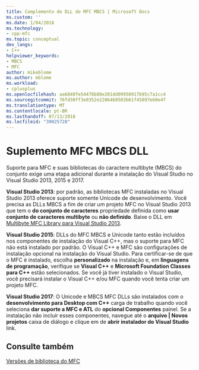 ```yaml
---
title: Complemento de DLL do MFC MBCS | Microsoft Docs
ms.custom: ''
ms.date: 1/04/2018
ms.technology:
- cpp-mfc
ms.topic: conceptual
dev_langs:
- C++
helpviewer_keywords:
- MBCS
- MFC
author: mikeblome
ms.author: mblome
ms.workload:
- cplusplus
ms.openlocfilehash: aa6840fe54478b88e201dd09950917b95c7a1cc4
ms.sourcegitcommit: 76fd30ff3e0352e2206460503b61f45897e60e4f
ms.translationtype: MT
ms.contentlocale: pt-BR
ms.lasthandoff: 07/13/2018
ms.locfileid: "39025728"
---
```

# <a name="mfc-mbcs-dll-add-on"></a>Suplemento MFC MBCS DLL

Suporte para MFC e suas bibliotecas do caractere multibyte (MBCS) do conjunto exige uma etapa adicional durante a instalação do Visual Studio no Visual Studio 2013, 2015 e 2017.

**Visual Studio 2013**: por padrão, as bibliotecas MFC instaladas no Visual Studio 2013 oferece suporte somente Unicode de desenvolvimento. Você precisa as DLLs MBCS a fim de criar um projeto MFC no Visual Studio 2013 que tem o **do conjunto de caracteres** propriedade definida como **usar conjunto de caracteres multibyte** ou **não definido**. Baixe o DLL em [Multibyte MFC Library para Visual Studio 2013](https://www.microsoft.com/download/details.aspx?id=40770).

**Visual Studio 2015**: DLLs do MFC MBCS e Unicode tanto estão incluídos nos componentes de instalação do Visual C++, mas o suporte para MFC não está instalado por padrão. O Visual C++ e MFC são configurações de instalação opcional na instalação do Visual Studio. Para certificar-se de que o MFC é instalado, escolha **personalizado** na instalação e, em **linguagens de programação**, verifique se **Visual C++** e **Microsoft Foundation Classes para C++** estão selecionados. Se você já tiver instalado o Visual Studio, você precisará instalar o Visual C++ e/ou MFC quando você tenta criar um projeto MFC.

**Visual Studio 2017**: O Unicode e MBCS MFC DLLs são instalados com o **desenvolvimento para Desktop com C++** carga de trabalho quando você seleciona **dar suporte a MFC e ATL** do **opcional Componentes** painel. Se a instalação não incluir esses componentes, navegue até o **arquivo | Novos projetos** caixa de diálogo e clique em de **abrir instalador do Visual Studio** link.

## <a name="see-also"></a>Consulte também

[Versões de biblioteca do MFC](../mfc/mfc-library-versions.md)

